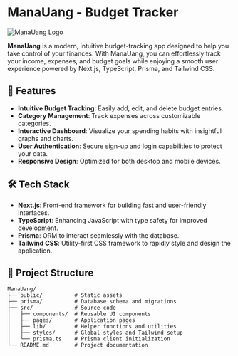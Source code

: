 # ManaUang - Budget Tracker

![ManaUang Logo](https://via.placeholder.com/728x90.png?text=ManaUang+Logo)

**ManaUang** is a modern, intuitive budget-tracking app designed to help you take control of your finances. With ManaUang, you can effortlessly track your income, expenses, and budget goals while enjoying a smooth user experience powered by Next.js, TypeScript, Prisma, and Tailwind CSS.

## 🚀 Features

- **Intuitive Budget Tracking**: Easily add, edit, and delete budget entries.
- **Category Management**: Track expenses across customizable categories.
- **Interactive Dashboard**: Visualize your spending habits with insightful graphs and charts.
- **User Authentication**: Secure sign-up and login capabilities to protect your data.
- **Responsive Design**: Optimized for both desktop and mobile devices.

## 🛠️ Tech Stack

- **Next.js**: Front-end framework for building fast and user-friendly interfaces.
- **TypeScript**: Enhancing JavaScript with type safety for improved development.
- **Prisma**: ORM to interact seamlessly with the database.
- **Tailwind CSS**: Utility-first CSS framework to rapidly style and design the application.

## 📂 Project Structure

```plaintext
ManaUang/
├── public/          # Static assets
├── prisma/          # Database schema and migrations
├── src/             # Source code
│   ├── components/  # Reusable UI components
│   ├── pages/       # Application pages
│   ├── lib/         # Helper functions and utilities
│   ├── styles/      # Global styles and Tailwind setup
│   └── prisma.ts    # Prisma client initialization
└── README.md        # Project documentation
